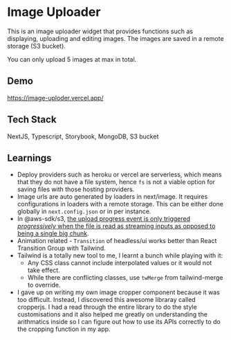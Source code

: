 # Image Uploader

This is an image uploader widget that provides functions such as displaying, uploading and editing images. The images are saved in a remote storage (S3 bucket).

You can only upload 5 images at max in total.

## Demo

https://image-uploder.vercel.app/

## Tech Stack

NextJS, Typescript, Storybook, MongoDB, S3 bucket

## Learnings

- Deploy providers such as heroku or vercel are serverless, which means that they do not have a file system, hence `fs` is not a viable option for saving files with those hosting providers.
- Image urls are auto generated by loaders in next/image. It requires configurations in loaders with a remote storage. This can be either done globally in `next.config.json` or in per instance.
- In @aws-sdk/s3, [the upload progress event is only triggered _progressively_ when the file is read as streaming inputs as opposed to being a single big chunk](https://github.com/aws/aws-sdk-js/issues/1945#issuecomment-367936328).
- Animation related - `Transition` of headless/ui works better than React Transition Group with Tailwind.
- Tailwind is a totally new tool to me, I learnt a bunch while playing with it:
  - Any CSS class cannot include interpolated values or it would not take effect.
  - While there are conflicting classes, use `twMerge` from tailwind-merge to override.
- I gave up on writing my own image cropper component because it was too difficult. Instead, I discovered this awesome libraray called cropperjs. I had a read through the entire library to do the style customisations and it also helped me greatly on understanding the arithmatics inside so I can figure out how to use its APIs correctly to do the cropping function in my app.

